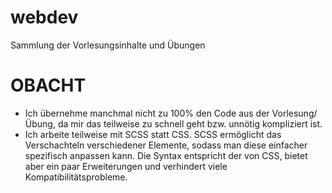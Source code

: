 # webdev

Sammlung der Vorlesungsinhalte und Übungen

<h1>OBACHT</h1>
<ul>
<li>Ich übernehme manchmal nicht zu 100% den Code aus der Vorlesung/Übung, da mir das teilweise zu schnell geht bzw. unnötig kompliziert ist.</li>
<li>Ich arbeite teilweise mit SCSS statt CSS. SCSS ermöglicht das Verschachteln verschiedener Elemente, sodass man diese einfacher spezifisch anpassen kann.
Die Syntax entspricht der von CSS, bietet aber ein paar Erweiterungen und verhindert viele Kompatibilitätsprobleme.</li>
</ul>
